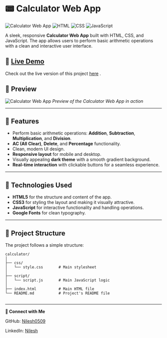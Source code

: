
# 📟 Calculator Web App

![Calculator Web App](https://img.shields.io/badge/Project-Calculator%20Web%20App-brightgreen)
 ![HTML](https://img.shields.io/badge/HTML-5-orange) ![CSS](https://img.shields.io/badge/CSS-3-blue) ![JavaScript](https://img.shields.io/badge/JavaScript-ES6-yellow)

<!-- You can replace the link with an actual screenshot of your app -->

A sleek, responsive **Calculator Web App** built with HTML, CSS, and JavaScript. The app allows users to perform basic arithmetic operations with a clean and interactive user interface.

## 🚀 [Live Demo](#) 

Check out the live version of this project [here](https://nilesh0509.github.io/Calculator/) .

## 📸 Preview

![Calculator Web App](https://github.com/user-attachments/assets/399b9b6c-1605-4142-879a-9ddc6f39fb18)
*Preview of the Calculator Web App in action*

---

## 🚀 Features

- Perform basic arithmetic operations: **Addition**, **Subtraction**, **Multiplication**, and **Division**.
- **AC (All Clear)**, **Delete**, and **Percentage** functionality.
- Clean, modern UI design.
- **Responsive layout** for mobile and desktop.
- Visually appealing **dark theme** with a smooth gradient background.
- **Real-time interaction** with clickable buttons for a seamless experience.

---

## 🎨 Technologies Used

- **HTML5** for the structure and content of the app.
- **CSS3** for styling the layout and making it visually attractive.
- **JavaScript** for interactive functionality and handling operations.
- **Google Fonts** for clean typography.

---

## 📂 Project Structure

The project follows a simple structure:

```plaintext
calculator/
│
├── css/
│   └── style.css       # Main stylesheet
│
├── script/
│   └── script.js       # Main JavaScript logic
│
├── index.html          # Main HTML file
└── README.md           # Project's README file


```
---
**🔗 Connect with Me**

GitHub: [Nilesh0509](https://github.com/nilesh0509/)

LinkedIn: [Nilesh](https://www.linkedin.com/in/nilesh-undefined-59a7a3272/)
